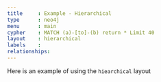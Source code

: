 ```yaml
---
title     : Example - Hierarchical
type      : neo4j
menu      : main
cypher    : MATCH (a)-[to]-(b) return * Limit 40
layout    : hierarchical
labels    :
relationships:
---
```


Here is an example of using the `hiearchical` layout